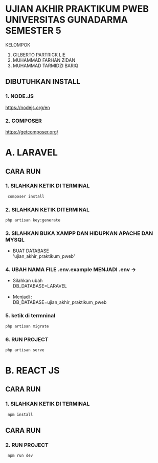 # UJIAN AKHIR PRAKTIKUM PWEB UNIVERSITAS GUNADARMA SEMESTER 5
KELOMPOK
1. GILBERTO PARTRICK LIE
2. MUHAMMAD FARHAN ZIDAN
3. MUHAMMAD TARMIDZI BARIQ

## DIBUTUHKAN INSTALL<br>
### 1. NODE.JS <br>
https://nodejs.org/en <br>
### 2. COMPOSER  <br>
https://getcomposer.org/

# **A. LARAVEL**
## CARA RUN <br>
### 1. SILAHKAN KETIK DI TERMINAL
```bash
 composer install
```

### 2. SILAHKAN KETIK DITERMINAL
```bash
php artisan key:generate 
```
### 3. SILAHKAN BUKA XAMPP DAN HIDUPKAN APACHE DAN MYSQL
* BUAT DATABASE <br>
'ujian_akhir_praktikum_pweb'

### 4. UBAH NAMA FILE .env.example MENJADI .env -> <br>
* Silahkan ubah <br>
DB_DATABASE=LARAVEL <br> <br>
* Menjadi : <br>
DB_DATABASE=ujian_akhir_praktikum_pweb

### 5. ketik di termninal
```bash
php artisan migrate
```

### 6. RUN PROJECT
```bash
php artisan serve
```

# **B. REACT JS**
## CARA RUN <br>
### 1. SILAHKAN KETIK DI TERMINAL
```bash
 npm install
```
## CARA RUN <br>
### 2. RUN PROJECT
```bash
 npm run dev
```

